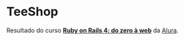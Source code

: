 # TeeShop

Resultado do curso **[Ruby on Rails 4: do zero à web](https://alura.com.br/curso-online-ruby-on-rails-4-do-zero)** da [Alura](https://alura.com.br).
